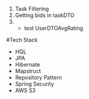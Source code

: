 1. Task Filtering
2. Getting bids in taskDTO
3. * test UserDTOAvgRating

#Tech Stack
- HQL
- JPA
- Hibernate
- Mapstruct
- Repository Pattern
- Spring Security
- AWS S3